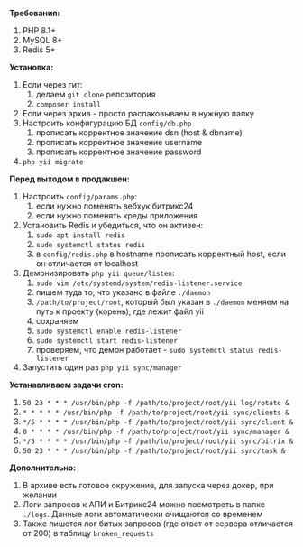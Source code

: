 **Требования:**

1) PHP 8.1+
2) MySQL 8+
3) Redis 5+

**Установка:**

1) Если через гит:
   1) делаем `git clone` репозитория 
   2) `composer install`
2) Если через архив - просто распаковываем в нужную папку
3) Настроить конфигурацию БД `config/db.php`
   1) прописать корректное значение dsn (host & dbname)
   2) прописать корректное значение username
   3) прописать корректное значение password
4) `php yii migrate`

**Перед выходом в продакшен:**

1) Настроить `config/params.php`:
   1) если нужно поменять вебхук битрикс24
   2) если нужно поменять креды приложения
2) Установить Redis и убедиться, что он активен:
   1) `sudo apt install redis`
   2) `sudo systemctl status redis`
   3) в `config/redis.php` в hostname прописать корректный host, если он отличается от localhost
3) Демонизировать `php yii queue/listen`:
   1) `sudo vim /etc/systemd/system/redis-listener.service`
   2) пишем туда то, что указано в файле `./daemon`
   3) `/path/to/project/root`, который был указан в `./daemon` меняем на путь к проекту (корень), где лежит файл yii
   4) сохраняем
   5) `sudo systemctl enable redis-listener`
   6) `sudo systemctl start redis-listener`
   7) проверяем, что демон работает - `sudo systemctl status redis-listener`
4) Запустить один раз `php yii sync/manager`

**Устанавливаем задачи cron:**

1) `50 23 * * * /usr/bin/php -f /path/to/project/root/yii log/rotate &`
2) `* * * * * /usr/bin/php -f /path/to/project/root/yii sync/clients &`
3) `*/5 * * * * /usr/bin/php -f /path/to/project/root/yii sync/client &`
4) `0 * * * * /usr/bin/php -f /path/to/project/root/yii sync/manager &`
5) `*/5 * * * * /usr/bin/php -f /path/to/project/root/yii sync/bitrix &`
6) `50 23 * * * /usr/bin/php -f /path/to/project/root/yii sync/task &`

**Дополнительно:**

1) В архиве есть готовое окружение, для запуска через докер, при желании
2) Логи запросов к АПИ и Битрикс24 можно посмотреть в папке `./logs`. Данные логи автоматически очищаются со временем
3) Также пишется лог битых запросов (где ответ от сервера отличается от 200) в таблицу `broken_requests`